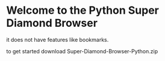 # Welcome to the Python Super Diamond Browser

it does not have features like bookmarks.

to get started download Super-Diamond-Browser-Python.zip
